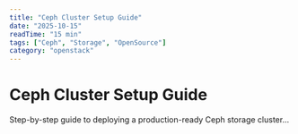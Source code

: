 ```yaml
---
title: "Ceph Cluster Setup Guide"
date: "2025-10-15"
readTime: "15 min"
tags: ["Ceph", "Storage", "OpenSource"]
category: "openstack"
---
```


# Ceph Cluster Setup Guide

Step-by-step guide to deploying a production-ready Ceph storage cluster...

